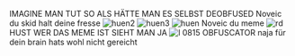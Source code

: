 IMAGINE MAN TUT SO ALS HÄTTE MAN ES SELBST DEOBFUSED
Noveic du skid halt deine fresse
![huen2](https://user-images.githubusercontent.com/111784551/188498102-7c0303cf-4b69-417b-b7b6-c680fa641911.png)
![huen3](https://user-images.githubusercontent.com/111784551/188498119-50a97ae2-5016-4304-bb47-3ec764ae6e7f.png)
![huen](https://user-images.githubusercontent.com/111784551/188498124-a3fb9294-0e7d-46a7-98a6-ac78dbb27407.png)
Noveic du meme 
![rd](https://user-images.githubusercontent.com/111784551/188499465-dd0e104d-e34f-4012-bcd4-c36b77387c5d.png)
HUST WER DAS MEME IST SIEHT MAN JA
![l](https://user-images.githubusercontent.com/111784551/188499775-db165f36-4297-4712-ab2a-f8a7b77072b3.png)
0815 OBFUSCATOR naja für dein brain hats wohl nicht gereicht 
